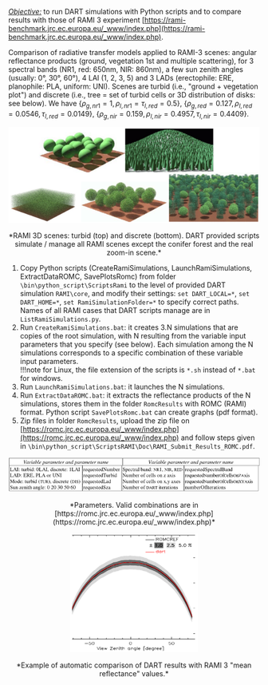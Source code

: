 <u>*Objective:*</u> to run DART simulations with Python scripts and to compare results with those of RAMI 3 experiment [https://rami-benchmark.jrc.ec.europa.eu/_www/index.php](https://rami-benchmark.jrc.ec.europa.eu/_www/index.php).

Comparison of radiative transfer models applied to RAMI-3 scenes: angular reflectance products (ground, vegetation 1st and multiple scattering), for 3 spectral bands (NR1, red: 650nm, NIR: 860nm), a few sun zenith angles (usually: 0°, 30°, 60°), 4 LAI (1, 2, 3, 5) and 3 LADs (erectophile: ERE, planophile: PLA, uniform: UNI). Scenes are turbid (i.e., "ground + vegetation plot") and discrete (i.e., tree = set of turbid cells or 3D distribution of disks: see below). We have {$\rho_{g,nr1} = 1, \rho_{l,nr1} = \tau_{l,red} = 0.5$}, {$\rho_{g,red} = 0.127, \rho_{l,red} = 0.0546, \tau_{l,red} = 0.0149$}, {$\rho_{g,nir} = 0.159, \rho_{l,nir} = 0.4957, \tau_{l,nir} = 0.4409$}.

<center><img src="./media/rami_3d_scenes.png"><p>*RAMI 3D scenes: turbid (top) and discrete (bottom). DART provided scripts simulate / manage all RAMI scenes except the conifer forest and the real zoom-in scene.*</p></img></center>

1. Copy Python scripts (CreateRamiSimulations, LaunchRamiSimulations, ExtractDataROMC, SavePlotsRomc) from folder `\bin\python_script\ScriptsRami` to the level of provided DART simulation `RAMI\core`, and modify their settings: `set DART_LOCAL=*`, `set DART_HOME=*`, `set RamiSimulationFolder=*` to specify correct paths. Names of all RAMI cases that DART scripts manage are in `ListRamiSimulations.py`.
2. Run `CreateRamiSimulations.bat`: it creates 3.N simulations that are copies of the root simulation, with N resulting from the variable input parameters that you specify (see below). Each simulation among the N simulations corresponds to a specific combination of these variable input parameters.  
!!!note
    for Linux, the file extension of the scripts is `*.sh` instead of `*.bat` for windows.
3. Run `LaunchRamiSimulations.bat`: it launches the N simulations.
4. Run `ExtractDataROMC.bat`: it extracts the reflectance products of the N simulations, stores them in the folder `RomcResults` with ROMC (RAMI) format. Python script `SavePlotsRomc.bat` can create graphs (pdf format).
5. Zip files in folder `RomcResults`, upload the zip file on [https://romc.jrc.ec.europa.eu/_www/index.php](https://romc.jrc.ec.europa.eu/_www/index.php) and follow steps given in `\bin\python_script\ScriptsRAMI\Doc\RAMI_Submit_Results_ROMC.pdf`.


<center><img src="./media/parameters.png"><p>*Parameters. Valid combinations are in [https://romc.jrc.ec.europa.eu/_www/index.php](https://romc.jrc.ec.europa.eu/_www/index.php)*</p></img></center>


<center><img src="./media/automatic_comparison_example.png"><p>*Example of automatic comparison of DART results with RAMI 3 "mean reflectance" values.*</p></img></center>

